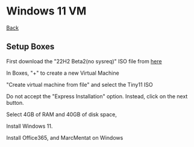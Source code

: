 # Windows 11 VM

[Back](./README.md)

## Setup Boxes

First download the "22H2 Beta2(no sysreq)" ISO file from [here](https://archive.org/details/tiny-11-NTDEV)

In Boxes, "+" to create a new Virtual Machine

"Create virtual machine from file" and select the Tiny11 ISO

Do not accept the "Express Installation" option. Instead, click on the next button.

Select 4GB of RAM and 40GB of disk space,

Install Windows 11.

Install Office365, and MarcMentat on Windows
